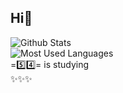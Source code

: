 ## Hi👋
![Github Stats](https://github-readme-stats.vercel.app/api?username=merakimoss)<br>
![Most Used Languages](https://github-readme-stats.vercel.app/api/top-langs/?username=merakimoss)<br>
=5️⃣4️⃣= is studying<br>
✨✨✨<br>
<!--
**merakimoss/merakimoss** is a ✨ _special_ ✨ repository because its `README.md` (this file) appears on your GitHub profile.

Here are some ideas to get you started:

- 🔭 I’m currently working on ...
- 🌱 I’m currently learning ...
- 👯 I’m looking to collaborate on ...
- 🤔 I’m looking for help with ...
- 💬 Ask me about ...
- 📫 How to reach me: ...
- 😄 Pronouns: ...
- ⚡ Fun fact: ...
-->
